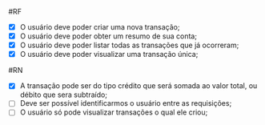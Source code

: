 #RF

- [x] O usuário deve poder criar uma nova transação;
- [x] O usuário deve poder obter um resumo de sua conta;
- [x] O usuário deve poder listar todas as transações que já ocorreram;
- [x] O usuário deve poder visualizar uma transação única;

#RN

- [x] A transação pode ser do tipo crédito que será somada ao valor total, ou débito que sera subtraído;
- [ ] Deve ser possível identificarmos o usuário entre as requisições;
- [ ] O usuário só pode visualizar transações o qual ele criou;